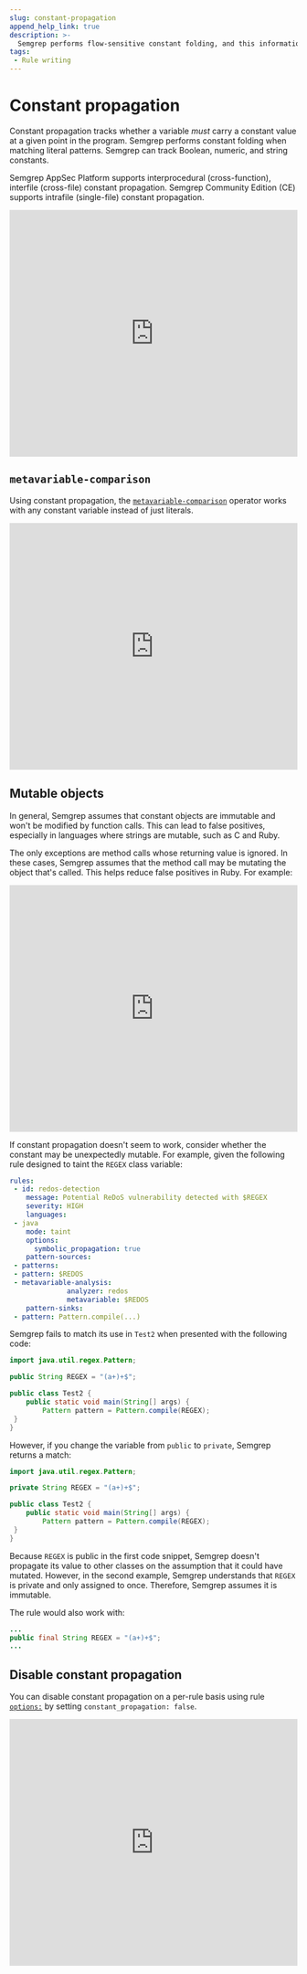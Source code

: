 ```yaml
---
slug: constant-propagation
append_help_link: true
description: >-
  Semgrep performs flow-sensitive constant folding, and this information is used by the matching engine.
tags:
 - Rule writing
---
```


# Constant propagation

Constant propagation tracks whether a variable _must_ carry a constant value at a given point in the program. Semgrep performs constant folding when matching literal patterns. Semgrep can track Boolean, numeric, and string constants.

Semgrep AppSec Platform supports interprocedural (cross-function), interfile (cross-file) constant propagation. Semgrep Community Edition (CE) supports intrafile (single-file) constant propagation.

<iframe src="https://semgrep.dev/embed/editor?snippet=Gw7z" border="0" frameBorder="0" width="100%" height="432" loading="lazy"></iframe>

## `metavariable-comparison`

Using constant propagation, the [`metavariable-comparison`](/writing-rules/rule-syntax/#metavariable-comparison) operator works with any constant variable instead of just literals.

<iframe src="https://semgrep.dev/embed/editor?snippet=Dyzd" border="0" frameBorder="0" width="100%" height="432" loading="lazy"></iframe>

## Mutable objects

In general, Semgrep assumes that constant objects are immutable and won't be modified by function calls. This can lead to false positives, especially in languages where strings are mutable, such as C and Ruby.

The only exceptions are method calls whose returning value is ignored. In these cases, Semgrep assumes that the method call may be mutating the object that's called. This helps reduce false positives in Ruby. For example:

<iframe src="https://semgrep.dev/embed/editor?snippet=08yB" border="0" frameBorder="0" width="100%" height="432" loading="lazy"></iframe>

If constant propagation doesn't seem to work, consider whether the constant may be unexpectedly mutable. For example, given the following rule designed to taint the `REGEX` class variable:

```yaml
rules:
 - id: redos-detection
    message: Potential ReDoS vulnerability detected with $REGEX
    severity: HIGH
    languages:
 - java
    mode: taint
    options:
      symbolic_propagation: true
    pattern-sources:
 - patterns:
 - pattern: $REDOS
 - metavariable-analysis:
              analyzer: redos
              metavariable: $REDOS
    pattern-sinks:
 - pattern: Pattern.compile(...)
```

Semgrep fails to match its use in `Test2` when presented with the following code:

```java
import java.util.regex.Pattern;

public String REGEX = "(a+)+$";

public class Test2 {
    public static void main(String[] args) {
        Pattern pattern = Pattern.compile(REGEX);
 }
}
```

However, if you change the variable from `public` to `private`, Semgrep returns a match:

```java
import java.util.regex.Pattern;

private String REGEX = "(a+)+$";

public class Test2 {
    public static void main(String[] args) {
        Pattern pattern = Pattern.compile(REGEX);
 }
}
```

Because `REGEX` is public in the first code snippet, Semgrep doesn't propagate its value to other classes on the assumption that it could have mutated. However, in the second example, Semgrep understands that `REGEX` is private and only assigned to once. Therefore, Semgrep assumes it is immutable.

The rule would also work with:

```java
...
public final String REGEX = "(a+)+$";
...
```

## Disable constant propagation

You can disable constant propagation on a per-rule basis using rule [`options:`](/writing-rules/rule-syntax/#options) by setting `constant_propagation: false`.

<iframe src="https://semgrep.dev/embed/editor?snippet=jwvn" border="0" frameBorder="0" width="100%" height="432" loading="lazy"></iframe>
